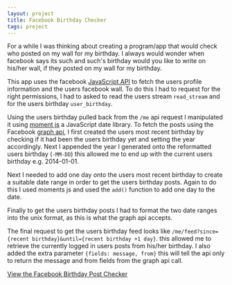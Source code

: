 ```yaml
---
layout: project
title: Facebook Birthday Checker
tags: project
---
```

For a while I was thinking about creating a program/app that would check who posted on my wall for my birthday. I always would wonder when facebook says its such and such's birthday would you like to write on his/her wall, if they posted on my wall for my birthday.

This app uses the facebook [JavaScript API](https://developers.facebook.com/docs/javascript/) to fetch the users profile information and the users facebook wall. To do this I had to request for the right permissions, I had to asked to read the users stream `read_stream` and for the users birthday `user_birthday`.

Using the users birthday pulled back from the `/me` api request I manipulated it using [moment js](http://momentjs.com/) a JavaScript date library. To fetch the posts using the Facebook [graph api](https://developers.facebook.com/docs/graph-api/quickstart/), I first created the users most recent birthday by checking if it had been the users birthday yet and setting the year accordingly. Next I appended the year I generated onto the reformatted users birthday (`-MM-DD`) this allowed me to end up with the current users birthday e.g. 2014-01-01.

Next I needed to add one day onto the users most recent birthday to create a suitable date range in order to get the users birthday posts. Again to do this I used moments js and used the `add()` function to add one day to the date.

Finally to get the users birthday posts I had to format the two date ranges into the unix format, as this is what the graph api accepts.

The final request to get the users birthday feed looks like `/me/feed?since={recent birthday}&until={recent birthday +1 day}`. this allowed me to retrieve the currently logged in users posts from his/her birthday. I also added the extra parameter `{fields: message, from}` this will tell the api only to return the message and from fields from the graph api call.

<a class="button" href='{{site.url}}projects/birthday-checker/'>View the Facebook Birthday Post Checker</a>